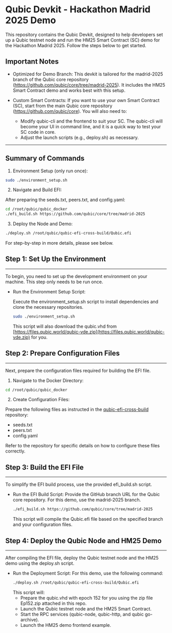 # Qubic Devkit - Hackathon Madrid 2025 Demo

This repository contains the Qubic Devkit, designed to help developers set up a Qubic testnet node and run the HM25 Smart Contract (SC) demo for the Hackathon Madrid 2025. Follow the steps below to get started.

## Important Notes

* Optimized for Demo Branch:
  This devkit is tailored for the madrid-2025 branch of the Qubic core repository (https://github.com/qubic/core/tree/madrid-2025). It includes the HM25 Smart Contract demo and works best with this setup.

* Custom Smart Contracts:
  If you want to use your own Smart Contract (SC), start from the main Qubic core repository (https://github.com/qubic/core). You will also need to:
  * Modify qubic-cli and the frontend to suit your SC. The qubic-cli will become your UI in command line, and it is a quick way to test your SC code in core. 
  * Adjust the launch scripts (e.g., deploy.sh) as necessary.

---

## Summary of Commands

1. Environment Setup (only run once):
```bash
sudo ./environment_setup.sh
```
2. Navigate and Build EFI:
   
After preparing the seeds.txt, peers.txt, and config.yaml:
```bash
cd /root/qubic/qubic_docker
./efi_build.sh https://github.com/qubic/core/tree/madrid-2025
```
3. Deploy the Node and Demo:

```bash
./deploy.sh /root/qubic/qubic-efi-cross-build/Qubic.efi
```


For step-by-step in more details, please see below.

## Step 1: Set Up the Environment

---

To begin, you need to set up the development environment on your machine. This step only needs to be run once.

* Run the Environment Setup Script:

  Execute the environment_setup.sh script to install dependencies and clone the necessary repositories.
  ```bash
  sudo ./environment_setup.sh
  ```
  This script will also download the qubic.vhd from [https://files.qubic.world/qubic-vde.zip](https://files.qubic.world/qubic-vde.zip) for you. 

## Step 2: Prepare Configuration Files

---
Next, prepare the configuration files required for building the EFI file.

1. Navigate to the Docker Directory:

```bash
cd /root/qubic/qubic_docker
```

2. Create Configuration Files:

Prepare the following files as instructed in the [qubic-efi-cross-build](https://github.com/icyblob/qubic-efi-cross-build/tree/main) repository:
* seeds.txt
* peers.txt
* config.yaml

Refer to the repository for specific details on how to configure these files correctly.

## Step 3: Build the EFI File

---
To simplify the EFI build process, use the provided efi_build.sh script.
* Run the EFI Build Script:
  Provide the GitHub branch URL for the Qubic core repository. For this demo, use the madrid-2025 branch.

  ```bash
  ./efi_build.sh https://github.com/qubic/core/tree/madrid-2025
  ```

  This script will compile the Qubic.efi file based on the specified branch and your configuration files.

## Step 4: Deploy the Qubic Node and HM25 Demo

---
After compiling the EFI file, deploy the Qubic testnet node and the HM25 demo using the deploy.sh script.
* Run the Deployment Script:
  For this demo, use the following command:
  ```bash
  ./deploy.sh /root/qubic/qubic-efi-cross-build/Qubic.efi
  ```
  This script will:
  * Prepare the qubic.vhd with epoch 152 for you using the zip file Ep152.zip attached in this repo.
  * Launch the Qubic testnet node and the HM25 Smart Contract.
  * Start the RPC services (qubic-node, qubic-http, and qubic go-archive).
  * Launch the HM25 demo frontend example.
